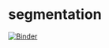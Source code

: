 # segmentation
[![Binder](https://mybinder.org/badge_logo.svg)](https://mybinder.org/v2/gh/hazbri/clustering/main)
